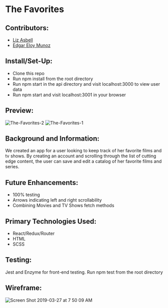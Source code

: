 # The Favorites 

## Contributors:
- [Liz Asbell](https://github.com/easbell)
- [Edgar Eloy Munoz](https://github.com/criteriamor)

## Install/Set-Up:
- Clone this repo
- Run npm install from the root directory
- Run npm start in the api directory and visit localhost:3000 to view user data
- Run npm start and visit localhost:3001 in your browser

## Preview: 
![The-Favorites-2](https://user-images.githubusercontent.com/20582868/55050465-7b523b00-5016-11e9-925b-36d2c7c63b6e.gif)
![The-Favorites-1](https://user-images.githubusercontent.com/20582868/55050436-46de7f00-5016-11e9-9841-824504c36cab.gif)

## Background and Information:
We created an app for a user looking to keep track of her favorite films and tv shows. By creating an account and scrolling through the list of cutting edge content, the user can save and edit a catalog of her favorite films and series.

## Future Enhancements:
- 100% testing
- Arrows indicating left and right scrollability
- Combining Movies and TV Shows fetch methods

## Primary Technologies Used:
- React/Redux/Router
- HTML
- SCSS

## Testing:
Jest and Enzyme for front-end testing.
Run npm test from the root directory


## Wireframe:
![Screen Shot 2019-03-27 at 7 50 09 AM](https://user-images.githubusercontent.com/34728115/55081211-0a863f80-5065-11e9-8ea4-e5794c04fa15.png)
